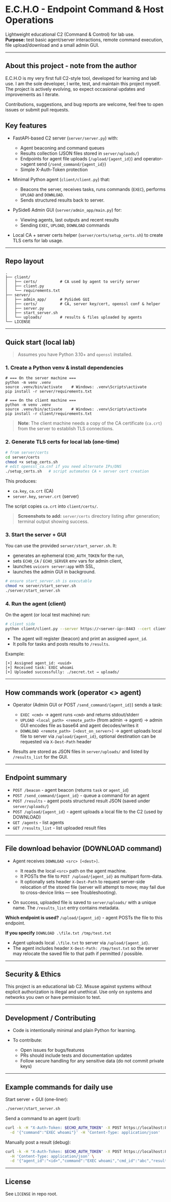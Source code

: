 # E.C.H.O -  Endpoint Command & Host Operations

Lightweight educational C2 (Command & Control) for lab use.  
**Purpose:** test basic agent/server interactions, remote command execution, file upload/download and a small admin GUI.

---

## About this project - note from the author

E.C.H.O is my very first full C2-style tool, developed for learning and lab use. I am the sole developer, I write, test, and maintain this project myself. The project is actively evolving, so expect occasional updates and improvements as I iterate.

Contributions, suggestions, and bug reports are welcome, feel free to open issues or submit pull requests.


## Key features

* FastAPI-based C2 server (`server/server.py`) with:

  * Agent beaconing and command queues
  * Results collection (JSON files stored in `server/uploads/`)
  * Endpoints for agent file uploads (`/upload/{agent_id}`) and operator->agent send (`/send_command/{agent_id}`)
  * Simple X-Auth-Token protection
* Minimal Python agent (`client/client.py`) that:

  * Beacons the server, receives tasks, runs commands (`EXEC`), performs `UPLOAD` and `DOWNLOAD`.
  * Sends structured results back to server.
* PySide6 Admin GUI (`server/admin_app/main.py`) for:

  * Viewing agents, last outputs and recent results
  * Sending `EXEC`, `UPLOAD`, `DOWNLOAD` commands
* Local CA + server certs helper (`server/certs/setup_certs.sh`) to create TLS certs for lab usage.

---

## Repo layout

```
.
├── client/
│   ├── certs/          # CA used by agent to verify server
│   ├── client.py
│   └── requirements.txt
├── server/
│   ├── admin_app/      # PySide6 GUI
│   ├── certs/          # CA, server key/cert, openssl conf & helper
│   ├── server.py
│   ├── start_server.sh
│   └── uploads/        # results & files uploaded by agents
└── LICENSE
```

---

## Quick start (local lab)

> Assumes you have Python 3.10+ and `openssl` installed.

### 1. Create a Python venv & install dependencies

```
# === On the server machine ===
python -m venv .venv
source .venv/bin/activate    # Windows: .venv\Scripts\activate
pip install -r server/requirements.txt

# === On the client machine ===
python -m venv .venv
source .venv/bin/activate    # Windows: .venv\Scripts\activate
pip install -r client/requirements.txt
```

> **Note**: The client machine needs a copy of the CA certificate (`ca.crt`) from the server to establish TLS connections.

### 2. Generate TLS certs for local lab (one-time)

```bash
# from server/certs
cd server/certs
chmod +x setup_certs.sh 
# edit openssl_ca.cnf if you need alternate IPs/DNS
./setup_certs.sh   # script automates CA + server cert creation
```

This produces:

* `ca.key`, `ca.crt` (CA)
* `server.key`, `server.crt` (server)  

The script copies `ca.crt` into `client/certs/`.

> **Screenshots to add:** `server/certs` directory listing after generation; terminal output showing success.

### 3. Start the server + GUI 

You can use the provided `server/start_server.sh`. It:

* generates an ephemeral `ECHO_AUTH_TOKEN` for the run,
* sets `ECHO_CA` / `ECHO_SERVER` env vars for admin client,
* launches `uvicorn server:app` with SSL,
* launches the admin GUI in background.

```bash
# ensure start_server.sh is executable
chmod +x server/start_server.sh
./server/start_server.sh
```

### 4. Run the agent (client)

On the agent (or local test machine) run:

```bash
# client side
python client/client.py --server https://<server-ip>:8443 --cert client/certs/ca.crt --interval 10 --token <ECHO_AUTH_TOKEN>
```

* The agent will register (beacon) and print an assigned `agent_id`.
* It polls for tasks and posts results to `/results`.

Example:

```
[+] Assigned agent_id: <uuid>
[+] Received task: EXEC whoami
[+] Uploaded successfully: ./secret.txt → uploads/
```

---

## How commands work (operator <> agent)

* Operator (Admin GUI or POST `/send_command/{agent_id}`) sends a task:

  * `EXEC <cmd>` → agent runs `<cmd>` and returns stdout/stderr
  * `UPLOAD <local_path> <remote_path>` (from admin -> agent) → admin GUI encodes file as base64 and agent decodes/writes it
  * `DOWNLOAD <remote_path> [<dest_on_server>]` → agent uploads local file to server via `/upload/{agent_id}`, optional destination can be requested via `X-Dest-Path` header
* Results are stored as JSON files in `server/uploads/` and listed by `/results_list` for the GUI.

---

## Endpoint summary

* `POST /beacon` - agent beacon (returns `task` or `agent_id`)
* `POST /send_command/{agent_id}` - queue a command for an agent
* `POST /results` - agent posts structured result JSON (saved under `server/uploads/`)
* `POST /upload/{agent_id}` - agent uploads a local file to the C2 (used by DOWNLOAD)
* `GET /agents` - list agents
* `GET /results_list` - list uploaded result files

---

## File download behavior (DOWNLOAD command)

* Agent receives `DOWNLOAD <src> [<dest>]`.

  * It reads the local `<src>` path on the agent machine.
  * It POSTs the file to `POST /upload/{agent_id}` as multipart form-data.
  * It optionally sets header `X-Dest-Path` to request server-side relocation of the stored file (server will attempt to move; may fail due to cross-device links — see Troubleshooting).
* On success, uploaded file is saved to `server/uploads/` with a unique name. The `/results_list` entry contains metadata.

**Which endpoint is used?** `/upload/{agent_id}` -  agent POSTs the file to this endpoint.

**If you specify** `DOWNLOAD .\file.txt /tmp/test.txt`

* Agent uploads local `.\file.txt` to server via `/upload/{agent_id}`.
* The agent includes header `X-Dest-Path: /tmp/test.txt` so the server may relocate the saved file to that path if permitted / possible.

---

## Security & Ethics

This project is an educational lab C2. Misuse against systems without explicit authorization is illegal and unethical. Use only on systems and networks you own or have permission to test.

---

## Development / Contributing

* Code is intentionally minimal and plain Python for learning.
* To contribute:

  * Open issues for bugs/features
  * PRs should include tests and documentation updates
  * Follow secure handling for any sensitive data (do not commit private keys)

---

## Example commands for daily use

Start server + GUI (one-liner):

```bash
./server/start_server.sh
```

Send a command to an agent (curl):

```bash
curl -k -H "X-Auth-Token: $ECHO_AUTH_TOKEN" -X POST https://localhost:8443/send_command/<agent_id> \
  -d '{"command":"EXEC whoami"}' -H 'Content-Type: application/json'
```

Manually post a result (debug):

```bash
curl -k -H "X-Auth-Token: $ECHO_AUTH_TOKEN" -X POST https://localhost:8443/results \
  -H 'Content-Type: application/json' \
  -d '{"agent_id":"<id>","command":"EXEC whoami","cmd_id":"abc","result":{"stdout":"user","stderr":""}}'
```

---

## License

See `LICENSE` in repo root.

